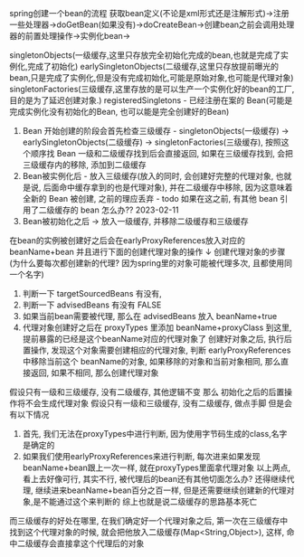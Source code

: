 spring创建一个bean的流程
获取bean定义(不论是xml形式还是注解形式)->注册一些处理器->doGetBean(如果没有)->doCreateBean->创建bean之前会调用处理器的前置处理操作->实例化bean->

singletonObjects(一级缓存,这里只存放完全初始化完成的bean,也就是完成了实例化,完成了初始化)
earlySingletonObjects(二级缓存,这里只存放提前曝光的bean,只是完成了实例化,但是没有完成初始化,可能是原始对象,也可能是代理对象)
singletonFactories(三级缓存,这里存放的是可以生产一个实例化好的bean的工厂,目的是为了延迟创建对象.)
registeredSingletons - 已经注册在案的 Bean(可能是完成实例化没有初始化的Bean, 也可以能是完全创建好的Bean)

1. Bean 开始创建的阶段会首先检查三级缓存 - singletonObjects(一级缓存) -> earlySingletonObjects(二级缓存) -> singletonFactories(三级缓存), 按照这个顺序找 Bean
   一级和二级缓存找到后会直接返回, 如果在三级缓存找到, 会把三级缓存内的移除, 添加到二级缓存
2. Bean被实例化后 - 放入三级缓存(放入的同时, 会创建好完整的代理对象, 也就是说, 后面命中缓存拿到的也是代理对象), 并在二级缓存中移除, 因为这意味着全新的 Bean 被创建, 之前的理应丢弃 - todo 如果在这之前, 有其他 bean 引用了二级缓存的 bean 怎么办??
   2023-02-11
3. Bean被初始化之后 -> 放入一级缓存, 并移除二级缓存和三级缓存

在bean的实例被创建好之后会在earlyProxyReferences放入对应的beanName+bean
并且进行下面的创建代理对象的操作 ↓
创建代理对象的步骤(为什么要每次都创建新的代理? 因为spring里的对象可能被代理多次, 且都使用同一个名字)

1. 判断一下 targetSourcedBeans 有没有,
2. 判断一下 advisedBeans 有没有 FALSE
3. 如果当前bean需要被代理, 那么在 advisedBeans 放入 beanName+true
4. 代理对象创建好之后在 proxyTypes 里添加 beanName+proxyClass
   到这里, 提前暴露的已经是这个beanName对应的代理对象了
   创建好对象之后, 执行后置操作, 发现这个对象需要创建相应的代理对象, 判断 earlyProxyReferences 中移除当前这个 beanName的对象, 如果移除的对象和当前对象相同, 那么直接返回, 如果不相同, 那么创建代理对象

假设只有一级和三级缓存, 没有二级缓存, 其他逻辑不变
那么 初始化之后的后置操作将不会生成代理对象
假设只有一级和三级缓存, 没有二级缓存, 做点手脚
但是会有以下情况

1. 首先, 我们无法在proxyTypes中进行判断, 因为使用字节码生成的class,名字是确定的
2. 如果我们使用earlyProxyReferences来进行判断, 每次进来如果发现 beanName+bean跟上一次一样, 就在proxyTypes里面拿代理对象
   以上两点, 看上去好像可行, 其实不行, 被代理后的bean还有其他切面怎么办? 还得继续代理, 继续进来beanName+bean百分之百一样, 但是还需要继续创建新的代理对象,是不能通过这个来判断的
   综上也就是说二级缓存的思路基本死亡

而三级缓存的好处在哪里, 在我们确定好一个代理对象之后, 第一次在三级缓存中找到这个代理对象的时候, 就会把他放入二级缓存(Map<String,Object>), 这样, 命中二级缓存会直接拿这个代理后的对象
